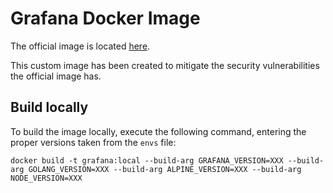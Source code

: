 # Grafana Docker Image

The official image is located [here](https://github.com/grafana/grafana/blob/v7.5.12/packaging/docker/Dockerfile).

This custom image has been created to mitigate the security vulnerabilities the official image has.

## Build locally

To build the image locally, execute the following command, entering the proper versions taken from the `envs` file:
```
docker build -t grafana:local --build-arg GRAFANA_VERSION=XXX --build-arg GOLANG_VERSION=XXX --build-arg ALPINE_VERSION=XXX --build-arg NODE_VERSION=XXX
```
